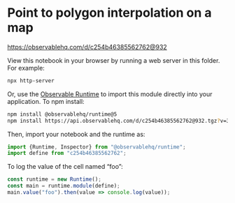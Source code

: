 # Point to polygon interpolation on a map

https://observablehq.com/d/c254b46385562762@932

View this notebook in your browser by running a web server in this folder. For
example:

~~~sh
npx http-server
~~~

Or, use the [Observable Runtime](https://github.com/observablehq/runtime) to
import this module directly into your application. To npm install:

~~~sh
npm install @observablehq/runtime@5
npm install https://api.observablehq.com/d/c254b46385562762@932.tgz?v=3
~~~

Then, import your notebook and the runtime as:

~~~js
import {Runtime, Inspector} from "@observablehq/runtime";
import define from "c254b46385562762";
~~~

To log the value of the cell named “foo”:

~~~js
const runtime = new Runtime();
const main = runtime.module(define);
main.value("foo").then(value => console.log(value));
~~~
